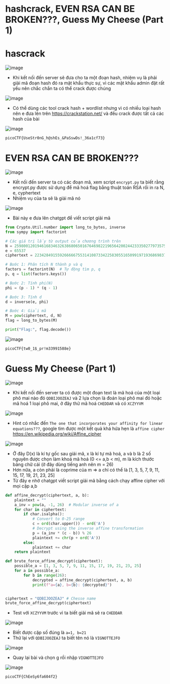 # hashcrack, EVEN RSA CAN BE BROKEN???, Guess My Cheese (Part 1)
# hascrack
![image](https://github.com/user-attachments/assets/0c341684-e7d8-41f7-b019-ecd283dd8618)

- Khi kết nối đến server sẽ đưa cho ta một đoạn hash, nhiệm vụ là phải giải mã đoạn hash đó ra mật khẩu thực sự, vì các mật khẩu admin đặt rất yếu nên chắc chắn ta có thể crack được chúng

![image](https://github.com/user-attachments/assets/361365f7-95a6-4c77-b472-a3fec4c1645d)

- Có thể dùng các tool crack hash + wordlist nhưng vì có nhiều loại hash nên e đưa lên trên https://crackstation.net/ và đều crack được tất cả các hash của bài

![image](https://github.com/user-attachments/assets/ab93cb1b-2ac3-432b-8573-1f42924fd670)

`picoCTF{UseStr0nG_h@shEs_&PaSswDs!_36a1cf73}`

# EVEN RSA CAN BE BROKEN???
![image](https://github.com/user-attachments/assets/74bab26d-1c59-4213-ba4e-22dc10881114)

- Kết nối đến server ta có các đoạn mã, xem script `encrypt.py` ta biết rằng encrypt.py được sử dụng để mã hoá flag bằng thuật toán RSA rồi in ra N, e, cyphertext
- Nhiệm vụ của ta sẽ là giải mã nó

![image](https://github.com/user-attachments/assets/cac4ee97-98ac-467e-b999-f94d1193c0d0)

- Bài này e đưa lên chatgpt để viết script giải mã
``` py
from Crypto.Util.number import long_to_bytes, inverse
from sympy import factorint

# Các giá trị lấy từ output của chương trình trên
N = 25980012019461683463263868065016764698221965642002442333502779735755085274210755702286591270267918074849033508659456067429098930383720795182937256508848866  # Thay bằng N thực tế
e = 65537
ciphertext = 22342849155926666675531410873342258305516509919719368698371713373660784375489090075882648223610593221419242936363672393045657305941180849417985395234437177  # Thay bằng cypher thực tế

# Bước 1: Phân tích N thành p và q
factors = factorint(N)  # Tự động tìm p, q
p, q = list(factors.keys())

# Bước 2: Tính phi(N)
phi = (p - 1) * (q - 1)

# Bước 3: Tính d
d = inverse(e, phi)

# Bước 4: Giải mã
M = pow(ciphertext, d, N)
flag = long_to_bytes(M)

print("Flag:", flag.decode())
```
![image](https://github.com/user-attachments/assets/3e6cbb14-906b-45f0-8d91-27908570ca98)

`picoCTF{tw0_1$_pr!m33991588e}`

# Guess My Cheese (Part 1)
![image](https://github.com/user-attachments/assets/de4d7430-3ce8-4ea5-aaff-530f86594013)

- Khi kết nối đến server ta có được một đoạn text là mã hoá của một loại phô mai nào đó `QDBIJOOZEAJ` và 2 lựa chọn là đoán loại phô mai đó hoặc mã hoá 1 loại phô mai, ở đây thử mã hoá `CHEDDAR` và có `XCZYYVM`

![image](https://github.com/user-attachments/assets/fecfa65e-635d-4c3d-b735-f30fdb267743)

- Hint có nhắc đến `The one that incorporates your affinity for linear equations???`, google tìm được một kết quả khá hứa hẹn là `affine cipher` https://en.wikipedia.org/wiki/Affine_cipher

![image](https://github.com/user-attachments/assets/82098293-3a7c-489b-b199-e4531e01f43f)

- Ở đây D(x) là kí tự gốc sau giải mã, x là kí tự mã hoá, a và b là 2 số nguyên được chọn làm khoá mã hoá (0 <= a,b < m), m là kích thước bảng chữ cái (ở đây dùng tiếng anh nên m = 26)
- Hơn nữa, a còn phải là coprime của m => a chỉ có thể là [1, 3, 5, 7, 9, 11, 15, 17, 19, 21, 23, 25]
- Từ đây e nhờ chatgpt viết script giải mã bằng cách chạy affine cipher với mọi cặp a,b
``` py
def affine_decrypt(ciphertext, a, b):
    plaintext = ""
    a_inv = pow(a, -1, 26)  # Modular inverse of a
    for char in ciphertext:
        if char.isalpha():
            # Convert to 0-25 range
            c = ord(char.upper()) - ord('A')
            # Decrypt using the inverse affine transformation
            p = (a_inv * (c - b)) % 26
            plaintext += chr(p + ord('A'))
        else:
            plaintext += char
    return plaintext

def brute_force_affine_decrypt(ciphertext):
    possible_a = [1, 3, 5, 7, 9, 11, 15, 17, 19, 21, 23, 25]
    for a in possible_a:
        for b in range(26):
            decrypted = affine_decrypt(ciphertext, a, b)
            print(f"a={a}, b={b}: {decrypted}")


ciphertext = "QDBIJOOZEAJ" # Chesse name
brute_force_affine_decrypt(ciphertext)
```

- Test với `XCZYYVM` trước vì ta biết giải mã sẽ ra `CHEDDAR`

![image](https://github.com/user-attachments/assets/8d3df14d-1cc4-449b-b402-c4ec02da0ecb)

- Biết được cặp số đúng là `a=1, b=21`
- Thử lại với `QDBIJOOZEAJ` ta biết tên nó là `VIGNOTTEJFO`

![image](https://github.com/user-attachments/assets/99b9fb22-7e2f-4fe2-8831-8909df55589d)

- Quay lại bài và chọn g rồi nhập `VIGNOTTEJFO`

![image](https://github.com/user-attachments/assets/20c79a73-6412-4094-95e9-8ed89a812896)

`picoCTF{ChEeSy6fa604f2}`
